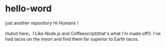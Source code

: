 # hello-word
just another repository
Hi Humans！

Hubot here，I Like Node.js and Coffeescript(that's what I'm made off!).
I've had tacos on the moon and find them far superior to Earth tacos.
